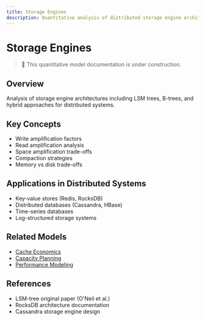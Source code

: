 ```yaml
---
title: Storage Engines
description: Quantitative analysis of distributed storage engine architectures
---
```


# Storage Engines

> 🚧 This quantitative model documentation is under construction.

## Overview
Analysis of storage engine architectures including LSM trees, B-trees, and hybrid approaches for distributed systems.

## Key Concepts
- Write amplification factors
- Read amplification analysis
- Space amplification trade-offs
- Compaction strategies
- Memory vs disk trade-offs

## Applications in Distributed Systems
- Key-value stores (Redis, RocksDB)
- Distributed databases (Cassandra, HBase)
- Time-series databases
- Log-structured storage systems

## Related Models
- [Cache Economics](../quantitative-analysis/cache-economics.md)
- [Capacity Planning](../quantitative-analysis/capacity-planning.md)
- [Performance Modeling](../quantitative-analysis/performance-modeling.md)

## References
- LSM-tree original paper (O'Neil et al.)
- RocksDB architecture documentation
- Cassandra storage engine design